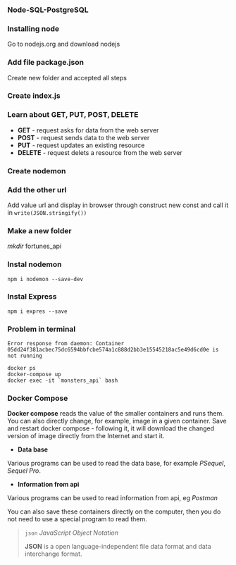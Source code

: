 ### Node-SQL-PostgreSQL

### Installing node
Go to nodejs.org and download nodejs

### Add file package.json
Create new folder and accepted all steps

### Create index.js

### Learn about GET, PUT, POST, DELETE
* **GET** - request asks for data from the web server
* **POST** - request sends data to the web server
* **PUT** - request updates an existing resource
* **DELETE** - request delets a resource from the web server

### Create nodemon

### Add the other url
Add value url and display in browser through construct new const and call it in `write(JSON.stringify())`

### Make a new folder
_mkdir_ fortunes_api

### Instal nodemon 
`npm i nodemon --save-dev`

### Instal Express
`npm i expres --save`

### Problem in terminal
`Error response from daemon: Container 05dd24f381acbec75dc6594bbfcbe574a1c888d2bb3e15545218ac5e49d6cd0e is not running`

```
docker ps
docker-compose up 
docker exec -it `monsters_api` bash
```

### Docker Compose
**Docker compose** reads the value of the smaller containers and runs them. You can also directly change, for example, image in a given container. Save and restart docker compose - following it, it will download the changed version of image directly from the Internet and start it.
* **Data base** 

Various programs can be used to read the data base, for example _PSequel_, _Sequel Pro_.
* **Information from api**

Various programs can be used to read information from api, eg _Postman_

You can also save these containers directly on the computer, then you do not need to use a special program to read them.

> `json` _JavaScript Object Notation_
> 
> **JSON** is a open language-independent file data format and data interchange format.